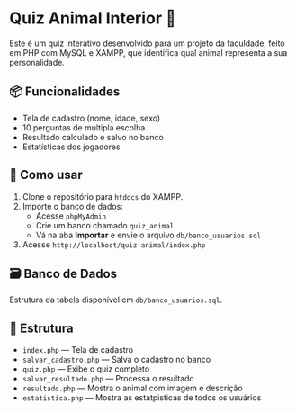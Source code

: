 # Quiz Animal Interior 🐾

Este é um quiz interativo desenvolvido para um projeto da faculdade, feito em PHP com MySQL e XAMPP, que identifica qual animal representa a sua personalidade.

## 📦 Funcionalidades

- Tela de cadastro (nome, idade, sexo)
- 10 perguntas de multipla escolha
- Resultado calculado e salvo no banco
- Estatísticas dos jogadores

## 🚀 Como usar

1. Clone o repositório para `htdocs` do XAMPP.
2. Importe o banco de dados:
   - Acesse `phpMyAdmin`
   - Crie um banco chamado `quiz_animal`
   - Vá na aba **Importar** e envie o arquivo `db/banco_usuarios.sql`
3. Acesse `http://localhost/quiz-animal/index.php`

## 🗃️ Banco de Dados

Estrutura da tabela disponível em `db/banco_usuarios.sql`.

## 📁 Estrutura

- `index.php` — Tela de cadastro
- `salvar_cadastro.php` — Salva o cadastro no banco
- `quiz.php` — Exibe o quiz completo
- `salvar_resultado.php` — Processa o resultado
- `resultado.php` — Mostra o animal com imagem e descrição
- `estatistica.php` — Mostra as estatpisticas de todos os usuários
